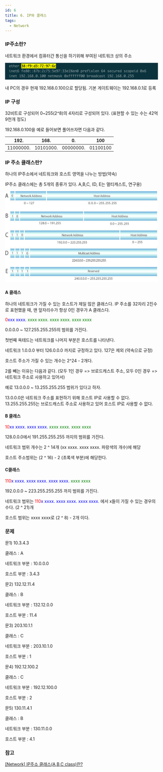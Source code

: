 ```yaml
---
id: 6
title: 6. IP와 클래스
tags:
  - Network
---
```


### IP주소란?

네트워크 환경에서 컴퓨터간 통신을 하기위해 부여된 네트워크 상의 주소

![ip-address](./img/ip-address.png)

내 PC의 경우 현재 192.168.0.100으로 할당됨. 기본 게이트웨이는 192.168.0.1로 등록

### IP 구성

32비트로 구성되어 0~255(2^8)의 4자리로 구성되어 있다. (표현할 수 있는 수는 42억 9천개 정도)

192.168.0.100을 예로 들어보면 풀어쓰자면 다음과 같다.

|192.|168.|0.|100|
|----|----|----|----|
|11000000.|10101000.|00000000.|01100100|

### IP 주소 클래스란?

하나의 IP주소에서 네트워크와 호스트 영역을 나누는 방법(약속)

IP주소 클래스에는 총 5개의 종류가 있다. A,B,C, (D, E는 멀티캐스트, 연구용)

![ip class](./img/%08ip-abc-class.jpeg)

#### A 클래스

하나의 네트워크가 가질 수 있는 호스트가 제일 많은 클래스다. IP 주소를 32자리 2진수로 표현했을 때, 맨 앞자리수가 항상 0인 경우가 A 클래스다.

<p style="color:green"><span style="color:red;">0</span><span style="color: blue">xxx xxxx.</span> xxxx xxxx. xxxx xxxx. xxxx xxxx</p>

0.0.0.0 ~ 127.255.255.255의 범위를 가진다.

첫번째 옥테드는 네트워크를 나머지 부분은 호스트를 나타낸다.

네트워크 1.0.0.0 부터 126.0.0.0 까지로 규정하고 있다. 127은 제외 (약속으로 규정)

호스트 주소가 가질 수 있는 개수는 2^24 - 2개다. 

2를 빼는 이유는 다음과 같다. (모두 1인 경우 => 브로드캐스트 주소, 모두 0인 경우 => 네트워크 주소로 사용하고 있어서)

예로 13.0.0.0 ~ 13.255.255.255 범위가 있다고 하자.

13.0.0.0은 네트워크 주소를 표현하기 위해 호스트 IP로 사용할 수 없다. <br/>
13.255.255.255는 브로드캐스트 주소로 사용하고 있어 호스트 IP로 사용할 수 없다.


#### B 클래스

<p style="color:green"><span style="color:red;">10</span><span style="color: blue">xx xxxx. xxxx xxxx.</span> xxxx xxxx. xxxx xxxx</p>

128.0.0.0에서 191.255.255.255 까지의 범위를 가진다.

네트워크 범위 개수는 2 ^ 14개 (xx xxxx. xxxx xxxx. 파랑색의 개수)에 해당

호스트 주소범위는 (2 ^ 16) - 2 (초록색 부분)에 해당한다.

#### C클래스

<p style="color:green"><span style="color:red;">110</span><span style="color: blue">x xxxx. xxxx xxxx. xxxx xxxx.</span> xxxx xxxx</p>

192.0.0.0 ~ 223.255.255.255 까지 범위를 가진다.

네트워크 범위는 <span style="color:red;">110</span><span style="color: blue">x xxxx. xxxx xxxx. xxxx xxxx.</span> 에서 x들이 가질 수 있는 경우의 수다. (2 ^ 21)개

호스트 범위는 xxxx xxxx로 (2 ^ 8) - 2개 이다.

### 문제

문1) 10.3.4.3

 

클래스 : A

네트워크 부분 : 10.0.0.0

호스트 부분 : 3.4.3

 
문2) 132.12.11.4

 

클래스 : B

네트워크 부분 : 132.12.0.0

호스트 부분 : 11.4

 
문3) 203.10.1.1

 

클래스 : C

네트워크 부분 : 203.10.1.0

호스트 부분 : 1

 
문4) 192.12.100.2

 

클래스 : C

네트워크 부분 : 192.12.100.0

호스트 부분 : 2

 
 
문5) 130.11.4.1

 

클래스 : B

네트워크 부분 : 130.11.0.0

호스트 부분 : 4.1

### 참고

[[Network] IP주소 클래스(A,B,C class)란?](https://limkydev.tistory.com/168)